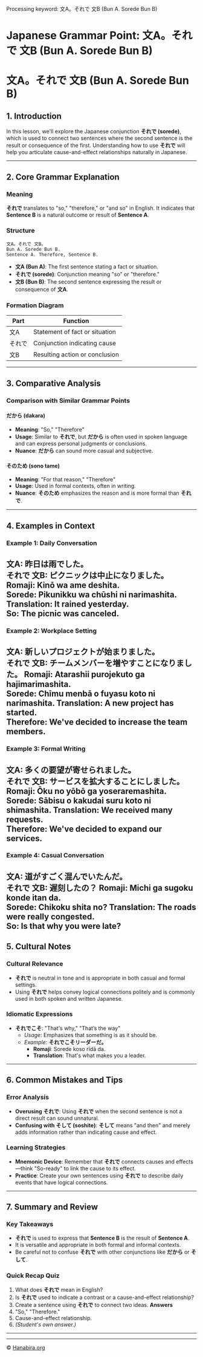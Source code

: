 Processing keyword: 文A。それで 文B (Bun A. Sorede Bun B)
# Japanese Grammar Point: 文A。それで 文B (Bun A. Sorede Bun B)
# 文A。それで 文B (Bun A. Sorede Bun B)
## 1. Introduction
In this lesson, we'll explore the Japanese conjunction **それで (sorede)**, which is used to connect two sentences where the second sentence is the result or consequence of the first. Understanding how to use **それで** will help you articulate cause-and-effect relationships naturally in Japanese.

---
## 2. Core Grammar Explanation
### Meaning
**それで** translates to "so," "therefore," or "and so" in English. It indicates that **Sentence B** is a natural outcome or result of **Sentence A**.
### Structure
```
文A。それで 文B。
Bun A. Sorede Bun B.
Sentence A. Therefore, Sentence B.
```
- **文A (Bun A)**: The first sentence stating a fact or situation.
- **それで (sorede)**: Conjunction meaning "so" or "therefore."
- **文B (Bun B)**: The second sentence expressing the result or consequence of **文A**.
### Formation Diagram
| Part          | Function                         |
|---------------|----------------------------------|
| 文A           | Statement of fact or situation   |
| それで        | Conjunction indicating cause     |
| 文B           | Resulting action or conclusion   |
---
## 3. Comparative Analysis
### Comparison with Similar Grammar Points
#### だから (dakara)
- **Meaning**: "So," "Therefore"
- **Usage**: Similar to **それで**, but **だから** is often used in spoken language and can express personal judgments or conclusions.
- **Nuance**: **だから** can sound more casual and subjective.
#### そのため (sono tame)
- **Meaning**: "For that reason," "Therefore"
- **Usage**: Used in formal contexts, often in writing.
- **Nuance**: **そのため** emphasizes the reason and is more formal than **それで**.
---
## 4. Examples in Context
### Example 1: Daily Conversation
**文A**: 昨日は雨でした。  
**それで** **文B**: ピクニックは中止になりました。
**Romaji**: Kinō wa ame deshita.  
**Sorede**: Pikunikku wa chūshi ni narimashita.
**Translation**: It rained yesterday.  
**So**: The picnic was canceled.
---
### Example 2: Workplace Setting
**文A**: 新しいプロジェクトが始まりました。  
**それで** **文B**: チームメンバーを増やすことになりました。
**Romaji**: Atarashii purojekuto ga hajimarimashita.  
**Sorede**: Chīmu menbā o fuyasu koto ni narimashita.
**Translation**: A new project has started.  
**Therefore**: We've decided to increase the team members.
---
### Example 3: Formal Writing
**文A**: 多くの要望が寄せられました。  
**それで** **文B**: サービスを拡大することにしました。
**Romaji**: Ōku no yōbō ga yoseraremashita.  
**Sorede**: Sābisu o kakudai suru koto ni shimashita.
**Translation**: We received many requests.  
**Therefore**: We've decided to expand our services.
---
### Example 4: Casual Conversation
**文A**: 道がすごく混んでいたんだ。  
**それで** **文B**: 遅刻したの？
**Romaji**: Michi ga sugoku konde itan da.  
**Sorede**: Chikoku shita no?
**Translation**: The roads were really congested.  
**So**: Is that why you were late?
---
## 5. Cultural Notes
### Cultural Relevance
- **それで** is neutral in tone and is appropriate in both casual and formal settings.
- Using **それで** helps convey logical connections politely and is commonly used in both spoken and written Japanese.
### Idiomatic Expressions
- **それでこそ**: "That's why," "That’s the way"
  - *Usage*: Emphasizes that something is as it should be.
  - *Example*: **それでこそリーダーだ。**
    - **Romaji**: Sorede koso rīdā da.
    - **Translation**: That's what makes you a leader.
---
## 6. Common Mistakes and Tips
### Error Analysis
- **Overusing それで**: Using **それで** when the second sentence is not a direct result can sound unnatural.
- **Confusing with そして (soshite)**: **そして** means "and then" and merely adds information rather than indicating cause and effect.
### Learning Strategies
- **Mnemonic Device**: Remember that **それで** connects causes and effects—think "So-ready" to link the cause to its effect.
- **Practice**: Create your own sentences using **それで** to describe daily events that have logical connections.
---
## 7. Summary and Review
### Key Takeaways
- **それで** is used to express that **Sentence B** is the result of **Sentence A**.
- It is versatile and appropriate in both formal and informal contexts.
- Be careful not to confuse **それで** with other conjunctions like **だから** or **そして**.
### Quick Recap Quiz
1. What does **それで** mean in English?
2. Is **それで** used to indicate a contrast or a cause-and-effect relationship?
3. Create a sentence using **それで** to connect two ideas.
**Answers**
1. "So," "Therefore."
2. Cause-and-effect relationship.
3. *(Student's own answer.)*
---


---

© [Hanabira.org](https://hanabira.org)
